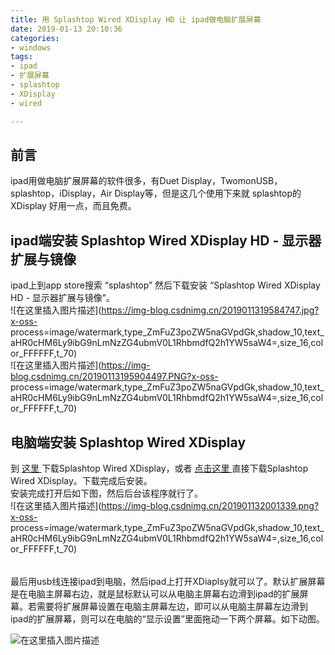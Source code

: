 ```yaml
---
title: 用 Splashtop Wired XDisplay HD 让 ipad做电脑扩展屏幕
date: 2019-01-13 20:10:36
categories:
- windows
tags:
- ipad
- 扩展屏幕
- splashtop
- XDisplay
- wired

---
```

##  前言

ipad用做电脑扩展屏幕的软件很多，有Duet Display，TwomonUSB，splashtop，iDisplay，Air
Display等，但是这几个使用下来就 splashtop的XDisplay 好用一点，而且免费。

##  ipad端安装 Splashtop Wired XDisplay HD - 显示器扩展与镜像

ipad上到app store搜索 “splashtop” 然后下载安装 “Splashtop Wired XDisplay HD - 显示器扩展与镜像”。  
![在这里插入图片描述](https://img-blog.csdnimg.cn/2019011319584747.jpg?x-oss-
process=image/watermark,type_ZmFuZ3poZW5naGVpdGk,shadow_10,text_aHR0cHM6Ly9ibG9nLmNzZG4ubmV0L1RhbmdfQ2h1YW5saW4=,size_16,color_FFFFFF,t_70)  
![在这里插入图片描述](https://img-blog.csdnimg.cn/20190113195904497.PNG?x-oss-
process=image/watermark,type_ZmFuZ3poZW5naGVpdGk,shadow_10,text_aHR0cHM6Ly9ibG9nLmNzZG4ubmV0L1RhbmdfQ2h1YW5saW4=,size_16,color_FFFFFF,t_70)

##  电脑端安装 Splashtop Wired XDisplay

到 [ 这里 ](https://www.splashtop.com/wiredxdisplay) 下载Splashtop Wired
XDisplay，或者 [ 点击这里
](https://d17kmd0va0f0mp.cloudfront.net/xdisplay/windows/Splashtop_Wired_XDisplay_Agent_v1.5.5.0.exe)
直接下载Splashtop Wired XDisplay。下载完成后安装。  
安装完成打开后如下图，然后后台该程序就行了。  
![在这里插入图片描述](https://img-blog.csdnimg.cn/201901132001339.png?x-oss-
process=image/watermark,type_ZmFuZ3poZW5naGVpdGk,shadow_10,text_aHR0cHM6Ly9ibG9nLmNzZG4ubmV0L1RhbmdfQ2h1YW5saW4=,size_16,color_FFFFFF,t_70)

######
最后用usb线连接ipad到电脑，然后ipad上打开XDiaplsy就可以了。默认扩展屏幕是在电脑主屏幕右边，就是鼠标默认可以从电脑主屏幕右边滑到ipad的扩展屏幕。若需要将扩展屏幕设置在电脑主屏幕左边，即可以从电脑主屏幕左边滑到ipad的扩展屏幕，则可以在电脑的“显示设置”里面拖动一下两个屏幕。如下动图。

![在这里插入图片描述](https://img-blog.csdnimg.cn/20190113200938989.gif)

